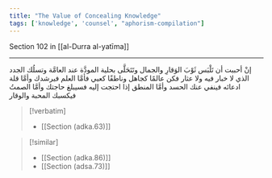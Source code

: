 ```yaml
---
title: "The Value of Concealing Knowledge"
tags: ['knowledge', 'counsel', "aphorism-compilation"]
---
```


 Section 102 in [[al-Durra al-yatīma]]

---
إنْ أحببت أن تَلْبَس ثَوْبَ الوَقارِ والجمال وتَتَحَلَّى بحلية المودَّة عند العامَّة وتسلُك الجدد الذي لا خبار فيه ولا عثار فكن عالمًا كجاهل وناطقًا كعيي فأمَّا العلم فيرشدك وأمَّا قلة ادعائه فينفي عنك الحسد وأمَّا المنطق إذا احتجت إليه فسيبلغ حاجتك وأمَّا الصمتُ فيكسبك المحبة والوقار

> [!verbatim]
> - [[Section (adka.63)]]

> [!similar]
> - [[Section (adka.86)]]
> - [[Section (adsa.73)]]
